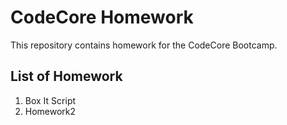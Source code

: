 # CodeCore Homework


This repository contains homework for the CodeCore Bootcamp.


## List of Homework

1. Box It Script
2. Homework2